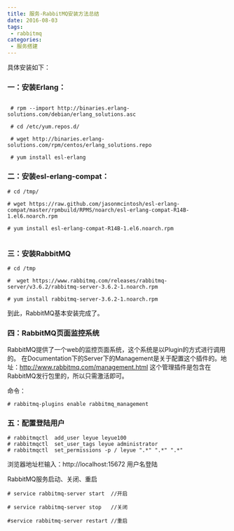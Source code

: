 ```yaml
---
title: 服务-RabbitMQ安装方法总结
date: 2016-08-03
tags:
 - rabbitmq
categories:
 - 服务搭建
---
```


具体安装如下：

### 一：安装Erlang：
 
 
```$xslt
  
 # rpm --import http://binaries.erlang-solutions.com/debian/erlang_solutions.asc  
  
 # cd /etc/yum.repos.d/ 
  
 # wget http://binaries.erlang-solutions.com/rpm/centos/erlang_solutions.repo  
  
 # yum install esl-erlang  
```

<!--more-->
### 二：安装esl-erlang-compat：
```$xslt
# cd /tmp/  
  
# wget https://raw.github.com/jasonmcintosh/esl-erlang-compat/master/rpmbuild/RPMS/noarch/esl-erlang-compat-R14B-1.el6.noarch.rpm   
  
# yum install esl-erlang-compat-R14B-1.el6.noarch.rpm 
 

```

### 三：安装RabbitMQ
 
 ```$xslt
 # cd /tmp 
 
 #  wget https://www.rabbitmq.com/releases/rabbitmq-server/v3.6.2/rabbitmq-server-3.6.2-1.noarch.rpm 
 
 # yum install rabbitmq-server-3.6.2-1.noarch.rpm 
```

  
到此，RabbitMQ基本安装完成了。
 
 
 
### 四：RabbitMQ页面监控系统
RabbitMQ提供了一个web的监控页面系统，这个系统是以Plugin的方式进行调用的。
在Documentation下的Server下的Management是关于配置这个插件的。地址：http://www.rabbitmq.com/management.html
这个管理插件是包含在RabbitMQ发行包里的，所以只需激活即可。
 
命令： 
```$xslt
# rabbitmq-plugins enable rabbitmq_management
```

 
### 五：配置登陆用户
 
 ```$xslt
# rabbitmqctl  add_user leyue leyue100
# rabbitmqctl  set_user_tags leyue administrator
# rabbitmqctl  set_permissions -p / leyue ".*" ".*" ".*"
```

 
浏览器地址栏输入：http://localhost:15672  用户名登陆
 
 
 
RabbitMQ服务启动、关闭、重启
```$xslt
# service rabbitmq-server start  //开启

# service rabbitmq-server stop   //关闭

#service rabbitmq-server restart //重启
```

